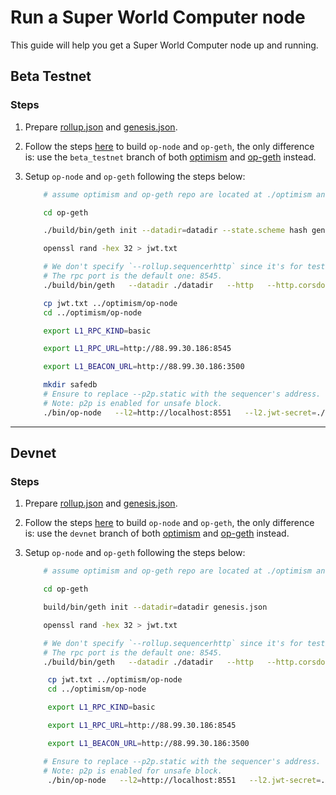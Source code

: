# Run a Super World Computer node

This guide will help you get a Super World Computer node up and running.

## Beta Testnet


### Steps

1. Prepare [rollup.json](https://github.com/ethstorage/pm/blob/main/L2/assets/beta_testnet_rollup.json) and [genesis.json](https://github.com/ethstorage/pm/blob/main/L2/assets/beta_testnet_genesis.json).


2. Follow the steps [here](https://docs.optimism.io/builders/chain-operators/tutorials/create-l2-rollup) to build `op-node` and `op-geth`, the only difference is: use the `beta_testnet` branch of both [optimism](https://github.com/ethstorage/optimism/tree/beta_testnet) and [op-geth](https://github.com/ethstorage/op-geth/tree/beta_testnet) instead.

3. Setup `op-node` and `op-geth` following the steps below:

    ```bash
        # assume optimism and op-geth repo are located at ./optimism and ./op-geth

        cd op-geth

        ./build/bin/geth init --datadir=datadir --state.scheme hash genesis.json

        openssl rand -hex 32 > jwt.txt

        # We don't specify `--rollup.sequencerhttp` since it's for testing blob archiver only.
        # The rpc port is the default one: 8545.
        ./build/bin/geth   --datadir ./datadir   --http   --http.corsdomain="*"   --http.vhosts="*"   --http.addr=0.0.0.0   --http.api=web3,debug,eth,txpool,net,engine   --ws   --ws.addr=0.0.0.0   --ws.port=8546   --ws.origins="*"   --ws.api=debug,eth,txpool,net,engine   --syncmode=full   --gcmode=archive   --nodiscover   --maxpeers=0   --networkid=3335   --authrpc.vhosts="*"   --authrpc.addr=0.0.0.0   --authrpc.port=8551   --authrpc.jwtsecret=./jwt.txt   --rollup.disabletxpoolgossip=true

        cp jwt.txt ../optimism/op-node 
        cd ../optimism/op-node

        export L1_RPC_KIND=basic

        export L1_RPC_URL=http://88.99.30.186:8545

        export L1_BEACON_URL=http://88.99.30.186:3500

        mkdir safedb
        # Ensure to replace --p2p.static with the sequencer's address.
        # Note: p2p is enabled for unsafe block.
        ./bin/op-node   --l2=http://localhost:8551   --l2.jwt-secret=./jwt.txt   --verifier.l1-confs=4   --rollup.config=./rollup.json   --rpc.addr=0.0.0.0   --rpc.port=8547   --p2p.static=/ip4/5.9.87.214/tcp/9003/p2p/16Uiu2HAm2w9ZsnP58zzGpPXGuCH8j6w9ecwA3uwXhkXxJniJEbUX --p2p.listen.ip=0.0.0.0 --p2p.listen.tcp=9003 --p2p.listen.udp=9003  --p2p.no-discovery --p2p.sync.onlyreqtostatic --rpc.enable-admin   --l1=$L1_RPC_URL   --l1.rpckind=$L1_RPC_KIND --l1.beacon=$L1_BEACON_URL --l1.beacon-archiver=http://65.108.236.27:9645 --safedb.path=safedb


    ```

---

## Devnet


### Steps

1. Prepare [rollup.json](https://github.com/ethstorage/pm/blob/main/L2/assets/devnet_rollup.json) and [genesis.json](https://github.com/ethstorage/pm/blob/main/L2/assets/devnet_genesis.json).

2. Follow the steps [here](https://docs.optimism.io/builders/chain-operators/tutorials/create-l2-rollup) to build `op-node` and `op-geth`, the only difference is: use the `devnet` branch of both [optimism](https://github.com/ethstorage/optimism/tree/devnet) and [op-geth](https://github.com/ethstorage/op-geth/tree/devnet) instead.

3. Setup `op-node` and `op-geth` following the steps below:

    ```bash
        # assume optimism and op-geth repo are located at ./optimism and ./op-geth

        cd op-geth

        build/bin/geth init --datadir=datadir genesis.json

        openssl rand -hex 32 > jwt.txt

        # We don't specify `--rollup.sequencerhttp` since it's for testing blob archiver only.
        # The rpc port is the default one: 8545.
        ./build/bin/geth   --datadir ./datadir   --http   --http.corsdomain="*"   --http.vhosts="*"   --http.addr=0.0.0.0   --http.api=web3,debug,eth,txpool,net,engine   --ws   --ws.addr=0.0.0.0   --ws.port=8546   --ws.origins="*"   --ws.api=debug,eth,txpool,net,engine   --syncmode=full   --gcmode=archive   --nodiscover   --maxpeers=0   --networkid=42069   --authrpc.vhosts="*"   --authrpc.addr=0.0.0.0   --authrpc.port=8551   --authrpc.jwtsecret=./jwt.txt   --rollup.disabletxpoolgossip=true --enablel2blob

         cp jwt.txt ../optimism/op-node 
         cd ../optimism/op-node

         export L1_RPC_KIND=basic

         export L1_RPC_URL=http://88.99.30.186:8545

         export L1_BEACON_URL=http://88.99.30.186:3500

        # Ensure to replace --p2p.static with the sequencer's address.
        # Note: p2p is enabled for unsafe block.
         ./bin/op-node   --l2=http://localhost:8551   --l2.jwt-secret=./jwt.txt   --verifier.l1-confs=4   --rollup.config=./rollup.json   --rpc.addr=0.0.0.0   --rpc.port=8547   --p2p.static=/ip4/65.109.20.29/tcp/9003/p2p/16Uiu2HAmP3KorAMS1DC5SdDEcNGwhMFKuoyvZzBSWXdqysZgrxQ7 --p2p.listen.ip=0.0.0.0 --p2p.listen.tcp=9003 --p2p.listen.udp=9003  --p2p.no-discovery --p2p.sync.onlyreqtostatic --rpc.enable-admin   --l1=$L1_RPC_URL   --l1.rpckind=$L1_RPC_KIND --l1.beacon=$L1_BEACON_URL --l1.beacon-archiver=http://65.108.236.27:9645

    ```
 
 

    